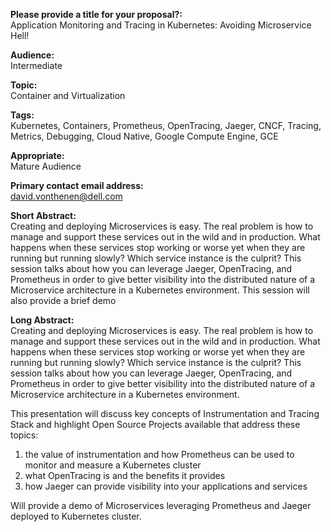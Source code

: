 **Please provide a title for your proposal?:**  
Application Monitoring and Tracing in Kubernetes: Avoiding Microservice Hell! 

**Audience:**  
Intermediate

**Topic:**  
Container and Virtualization

**Tags:**  
Kubernetes, Containers, Prometheus, OpenTracing, Jaeger, CNCF, Tracing, Metrics, Debugging, Cloud Native, Google Compute Engine, GCE

**Appropriate:**  
Mature Audience

**Primary contact email address:**  
david.vonthenen@dell.com

**Short Abstract:**  
Creating and deploying Microservices is easy. The real problem is how to manage and support these services out in the wild and in production. What happens when these services stop working or worse yet when they are running but running slowly? Which service instance is the culprit? This session talks about how you can leverage Jaeger, OpenTracing, and Prometheus in order to give better visibility into the distributed nature of a Microservice architecture in a Kubernetes environment. This session will also provide a brief demo

**Long Abstract:**  
Creating and deploying Microservices is easy. The real problem is how to manage and support these services out in the wild and in production. What happens when these services stop working or worse yet when they are running but running slowly? Which service instance is the culprit? This session talks about how you can leverage Jaeger, OpenTracing, and Prometheus in order to give better visibility into the distributed nature of a Microservice architecture in a Kubernetes environment.

This presentation will discuss key concepts of Instrumentation and Tracing Stack and highlight Open Source Projects available that address these topics:
1) the value of instrumentation and how Prometheus can be used to monitor and measure a Kubernetes cluster
2) what OpenTracing is and the benefits it provides
3) how Jaeger can provide visibility into your applications and services

Will provide a demo of Microservices leveraging Prometheus and Jaeger deployed to Kubernetes cluster.
